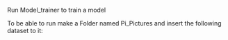 Run Model_trainer to train a model

To be able to run make a Folder named Pi_Pictures and 
insert the following dataset to it:
